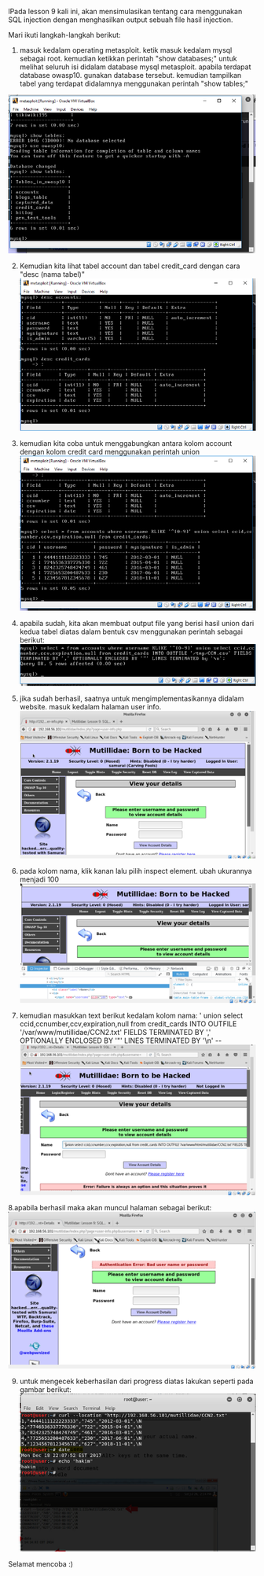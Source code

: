 lPada lesson 9 kali ini, akan mensimulasikan tentang cara menggunakan SQL injection dengan menghasilkan output sebuah file hasil injection.

Mari ikuti langkah-langkah berikut:


1. masuk kedalam operating metasploit. ketik masuk kedalam mysql sebagai root. kemudian ketikkan perintah "show databases;" untuk melihat seluruh isi didalam database mysql metasploit. apabila terdapat database owasp10. gunakan database tersebut. kemudian tampilkan tabel yang terdapat didalamnya menggunakan perintah "show tables;"

![alt text](https://github.com/KharismaMonika/Tugas-Final-PKSJ/blob/master/Mutillidae/Lesson_9/1.PNG "gambar1")

2. Kemudian kita lihat tabel account dan tabel credit_card dengan cara "desc (nama tabel)"
![alt text](https://github.com/KharismaMonika/Tugas-Final-PKSJ/blob/master/Mutillidae/lesson_9/2.PNG "gambar1")

3. kemudian kita coba untuk menggabungkan antara kolom account dengan kolom credit card menggunakan perintah union
![alt text](https://github.com/KharismaMonika/Tugas-Final-PKSJ/blob/master/Mutillidae/lesson_9/3.PNG "gambar1")

4. apabila sudah, kita akan membuat output file yang berisi hasil union dari kedua tabel diatas dalam bentuk csv menggunakan perintah sebagai berikut:
![alt text](https://github.com/KharismaMonika/Tugas-Final-PKSJ/blob/master/Mutillidae/lesson_9/4.PNG "gambar1")

5. jika sudah berhasil, saatnya untuk mengimplementasikannya didalam website. masuk kedalam halaman user info.
![alt text](https://github.com/KharismaMonika/Tugas-Final-PKSJ/blob/master/Mutillidae/lesson_9/5.PNG "gambar1")

6. pada kolom nama, klik kanan lalu pilih inspect element. ubah ukurannya menjadi 100
![alt text](https://github.com/KharismaMonika/Tugas-Final-PKSJ/blob/master/Mutillidae/lesson_9/6.PNG "gambar1")

7. kemudian masukkan text berikut kedalam kolom nama:
' union select ccid,ccnumber,ccv,expiration,null from credit_cards INTO OUTFILE '/var/www/mutillidae/CCN2.txt' FIELDS TERMINATED BY ',' OPTIONALLY ENCLOSED BY '"' LINES TERMINATED BY '\n' -- 
![alt text](https://github.com/KharismaMonika/Tugas-Final-PKSJ/blob/master/Mutillidae/lesson_9/9.PNG "gambar1")

8.apabila berhasil maka akan muncul halaman sebagai berikut:
![alt text](https://github.com/KharismaMonika/Tugas-Final-PKSJ/blob/master/Mutillidae/lesson_9/10.PNG "gambar1")

9. untuk mengecek keberhasilan dari progress diatas lakukan seperti pada gambar berikut:
![alt text](https://github.com/KharismaMonika/Tugas-Final-PKSJ/blob/master/Mutillidae/lesson_9/11.PNG "gambar1")

Selamat mencoba :)
